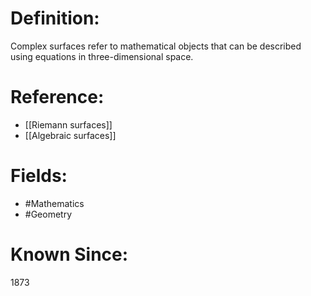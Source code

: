 

# Definition:
Complex surfaces refer to mathematical objects that can be described using equations in three-dimensional space.

# Reference:
- [[Riemann surfaces]]
- [[Algebraic surfaces]]

# Fields: 
- #Mathematics
- #Geometry

# Known Since:
1873

